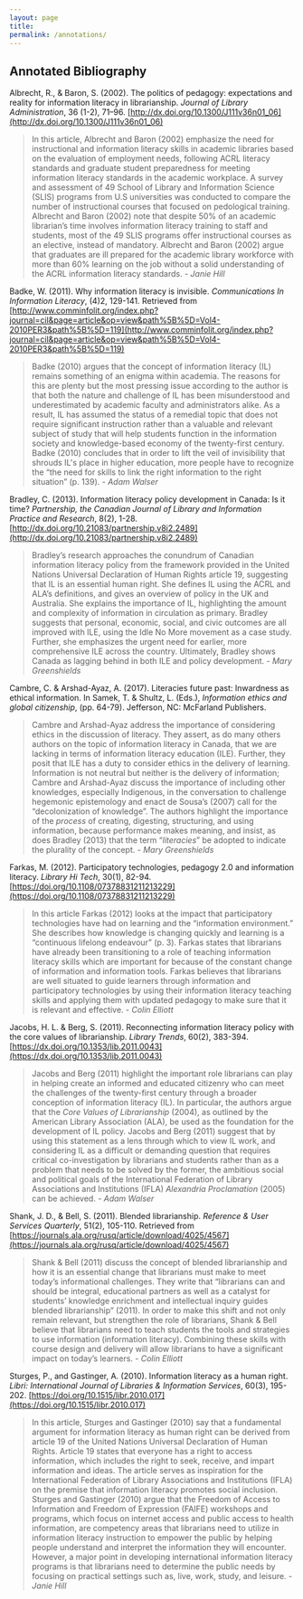```yaml
---
layout: page
title: 
permalink: /annotations/
---
```


## Annotated Bibliography

Albrecht, R., & Baron, S. (2002). The politics of pedagogy: expectations and reality for information literacy in librarianship. *Journal of Library Administration*, 36 (1-2), 71–96. [http://dx.doi.org/10.1300/J111v36n01_06](http://dx.doi.org/10.1300/J111v36n01_06)

> In this article, Albrecht and Baron (2002) emphasize the need for instructional and information literacy skills in academic libraries based on the evaluation of employment needs, following ACRL literacy standards and graduate student preparedness for meeting information literacy standards in the academic workplace. A survey and assessment of 49 School of Library and Information Science (SLIS) programs from U.S universities was conducted to compare the number of instructional courses that focused on pedological training. Albrecht and Baron (2002) note that despite 50% of an academic librarian’s time involves information literacy training to staff and students, most of the 49 SLIS programs offer instructional courses as an elective, instead of mandatory. Albrecht and Baron (2002) argue that graduates are ill prepared for the academic library workforce with more than 60% learning on the job without a solid understanding of the ACRL information literacy standards. *- Janie Hill*

Badke, W. (2011). Why information literacy is invisible. *Communications In Information Literacy*, (4)2, 129-141. Retrieved from [http://www.comminfolit.org/index.php?journal=cil&page=article&op=view&path%5B%5D=Vol4-2010PER3&path%5B%5D=119](http://www.comminfolit.org/index.php?journal=cil&page=article&op=view&path%5B%5D=Vol4-2010PER3&path%5B%5D=119)

> Badke (2010) argues that the concept of information literacy (IL) remains something of an enigma within academia. The reasons for this are plenty but the most pressing issue according to the author is that both the nature and challenge of IL has been misunderstood and underestimated by academic faculty and administrators alike. As a result, IL has assumed the status of a remedial topic that does not require significant instruction rather than a valuable and relevant subject of study that will help students function in the information society and knowledge-based economy of the twenty-first century. Badke (2010) concludes that in order to lift the veil of invisibility that shrouds IL's place in higher education, more people have to recognize the “the need for skills to link the right information to the right situation” (p. 139). *- Adam Walser*

Bradley, C.  (2013).  Information literacy policy development in Canada: Is it time?  *Partnership, the Canadian Journal of Library and Information Practice and Research*, 8(2), 1-28. [http://dx.doi.org/10.21083/partnership.v8i2.2489](http://dx.doi.org/10.21083/partnership.v8i2.2489) 

> Bradley’s research approaches the conundrum of Canadian information literacy policy from the framework provided in the United Nations Universal Declaration of Human Rights article 19, suggesting that IL is an essential human right. She defines IL using the ACRL and ALA’s definitions, and gives an overview of policy in the UK and Australia. She explains the importance of IL, highlighting the amount and complexity of information in circulation as primary. Bradley suggests that personal, economic, social, and civic outcomes are all improved with ILE, using the Idle No More movement as a case study. Further, she emphasizes the urgent need for earlier, more comprehensive ILE across the country. Ultimately, Bradley shows Canada as lagging behind in both ILE and policy development. *- Mary Greenshields*

Cambre, C. & Arshad-Ayaz, A. (2017). Literacies future past: Inwardness as ethical information. In Samek, T. & Shultz, L. (Eds.), *Information ethics and global citizenship*, (pp. 64-79). Jefferson, NC: McFarland Publishers.  

> Cambre and Arshad-Ayaz address the importance of considering ethics in the discussion of literacy.  They assert, as do many others authors on the topic of information literacy in Canada, that we are lacking in terms of information literacy education (ILE). Further, they posit that ILE has a duty to consider ethics in the delivery of learning. Information is not neutral but neither is the delivery of information; Cambre and Arshad-Ayaz discuss the importance of including other knowledges, especially Indigenous, in the conversation to challenge hegemonic epistemology and enact de Sousa’s (2007) call for the “decolonization of knowledge”. The authors highlight the importance of the *process* of creating, digesting, structuring, and using information, because performance makes meaning, and insist, as does Bradley (2013) that the term “*literacies*” be adopted to indicate the plurality of the concept. *- Mary Greenshields*

Farkas, M. (2012). Participatory technologies, pedagogy 2.0 and information literacy. *Library Hi Tech*, 30(1), 82-94.  [https://doi.org/10.1108/07378831211213229](https://doi.org/10.1108/07378831211213229)

> In this article Farkas (2012) looks at the impact that participatory technologies have had on learning and the “information environment.”  She describes how knowledge is changing quickly and learning is a “continuous lifelong endeavour” (p. 3).  Farkas states that librarians have already been transitioning to a role of teaching information literacy skills which are important for because of the constant change of information and information tools.  Farkas believes that librarians are well situated to guide learners through information and participatory technologies by using their information literacy teaching skills and applying them with updated pedagogy to make sure that it is relevant and effective. *- Colin Elliott*

Jacobs, H. L. & Berg, S. (2011). Reconnecting information literacy policy with the core values of librarianship. *Library Trends*, 60(2), 383-394. [https://dx.doi.org/10.1353/lib.2011.0043](https://dx.doi.org/10.1353/lib.2011.0043)

> Jacobs and Berg (2011) highlight the important role librarians can play in helping create an informed and educated citizenry who can meet the challenges of the twenty-first century through a broader conception of information literacy (IL). In particular, the authors argue that the *Core Values of Librarianship* (2004), as outlined by the American Library Association (ALA), be used as the foundation for the development of IL policy. Jacobs and Berg (2011) suggest that by using this statement as a lens through which to view IL work, and considering IL as a difficult or demanding question that requires critical co-investigation by librarians and students rather than as a problem that needs to be solved by the former, the ambitious social and political goals of the International Federation of Library Associations and Institutions (IFLA) *Alexandria Proclamation* (2005) can be achieved. *- Adam Walser*

Shank, J. D., & Bell, S. (2011). Blended librarianship. *Reference & User Services Quarterly*, 51(2), 105-110. Retrieved from [https://journals.ala.org/rusq/article/download/4025/4567](https://journals.ala.org/rusq/article/download/4025/4567)

> Shank & Bell (2011) discuss the concept of blended librarianship and how it is an essential change that librarians must make to meet today’s informational challenges.  They write that “librarians can and should be integral, educational partners as well as a catalyst for students’ knowledge enrichment and intellectual inquiry guides blended librarianship” (2011).  In order to make this shift and not only remain relevant, but strengthen the role of librarians, Shank & Bell believe that librarians need to teach students the tools and strategies to use information (information literacy).  Combining these skills with course design and delivery will allow librarians to have a significant impact on today’s learners. *- Colin Elliott*

Sturges, P., and Gastinger, A. (2010). Information literacy as a human right. *Libri: International Journal of Libraries & Information Services*, 60(3), 195-202. [https://doi.org/10.1515/libr.2010.017](https://doi.org/10.1515/libr.2010.017)

> In this article, Sturges and Gastinger (2010) say that a fundamental argument for information literacy as human right can be derived from article 19 of the United Nations Universal Declaration of Human Rights. Article 19 states that everyone has a right to access information, which includes the right to seek, receive, and impart information and ideas. The article serves as inspiration for the International Federation of Library Associations and Institutions (IFLA) on the premise that information literacy promotes social inclusion. Sturges and Gastinger (2010) argue that the Freedom of Access to Information and Freedom of Expression (FAIFE) workshops and programs, which focus on internet access and public access to health information, are competency areas that librarians need to utilize in information literacy instruction to empower the public by helping people understand and interpret the information they will encounter. However, a major point in developing international information literacy programs is that librarians need to determine the public needs by focusing on practical settings such as, live, work, study, and leisure. *- Janie Hill*
